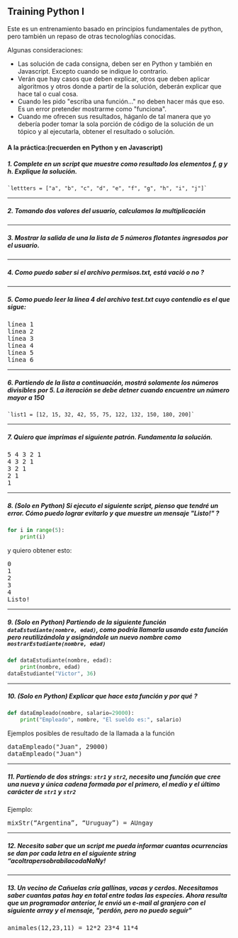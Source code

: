 ﻿## Training Python I

Este es un entrenamiento basado en principios fundamentales de python, pero también un repaso de otras tecnologñías conocidas. 

Algunas consideraciones: 
 
- Las solución de cada consigna, deben ser en Python y también en Javascript. Excepto cuando se indique lo contrario. 
- Verán que hay casos que deben explicar, otros que deben aplicar algoritmos y otros donde a partir de la solución, deberán explicar que hace tal o cual cosa. 
- Cuando les pido "escriba una función..." no deben hacer más que eso. Es un error pretender mostrarme como "funciona".
- Cuando me ofrecen sus resultados, háganlo de tal manera que yo debería poder tomar la sola porción de código de la solución de un tópico y al ejecutarla, obtener el resultado o solución. 

#### A la práctica:(recuerden en Python y en Javascript)

##### 1. Complete en un script que muestre como resultado los elementos f, g y h. Explique la solución.

    `lettters = ["a", "b", "c", "d", "e", "f", "g", "h", "i", "j"]`
----

##### 2. Tomando dos valores del usuario, calculamos la multiplicación
---

##### 3. Mostrar la salida de una la lista de 5 números flotantes ingresados por el usuario.
---

##### 4. Como puedo saber si el archivo permisos.txt, está vació o no ?
---

##### 5. Como puedo leer la línea 4 del archivo test.txt cuyo contendio es el que sigue:

<pre>
línea 1
línea 2
línea 3
línea 4
línea 5
línea 6
</pre>
---

##### 6. Partiendo de la lista a continuación, mostrá solamente los números divisibles por 5. La iteración se debe detner cuando encuentre un número mayor a 150

    `list1 = [12, 15, 32, 42, 55, 75, 122, 132, 150, 180, 200]`
----

##### 7. Quiero que imprimas el siguiente patrón. Fundamenta la solución.
<pre>
5 4 3 2 1 
4 3 2 1 
3 2 1 
2 1 
1
</pre>
---

##### 8. (Solo en Python) Si ejecuto el siguiente script, pienso que tendré un error. Cómo puedo lograr evitarlo y que muestre un mensaje "Listo!" ?

```python
for i in range(5):
    print(i)
```
y quiero obtener esto: 
<pre>
0
1
2
3
4
Listo!
</pre>
---

##### 9. (Solo en Python) Partiendo de la siguiente función `dataEstudiante(nombre, edad)`, como podría llamarla usando esta función pero reutilizándola y asignándole un nuevo nombre como `mostrarEstudiante(nombre, edad)`
```python
def dataEstudiante(nombre, edad):
    print(nombre, edad)
dataEstudiante("Victor", 36)
```
----

##### 10. (Solo en Python) Explicar que hace esta función y por qué ?
```python
def dataEmpleado(nombre, salario=29000):
    print("Empleado", nombre, "El sueldo es:", salario)
```
Ejemplos posibles de resultado de la llamada a la función

<pre>
dataEmpleado("Juan", 29000)
dataEmpleado("Juan")
</pre>

---
##### 11. Partiendo de dos strings: `str1` y `str2`, necesito una función que cree una nueva y única cadena formada por el primero, el medio y el último carácter de `str1` y `str2`

Ejemplo: 
<pre>
mixStr(“Argentina”, “Uruguay”) = AUngay
</pre>
----

##### 12. Necesito saber que un script me pueda informar cuantas ocurrencias se dan por cada letra en el siguiente string “acoltrapersobrabilacodaNaNy!
----

##### 13. Un vecino de Cañuelas cría gallínas, vacas y cerdos. Necesitamos saber cuantas patas hay en total entre todas las especies. Ahora resulta que un programador anterior, le envió un e-mail al granjero con el siguiente array y el mensaje, "perdón, pero no puedo seguir"

<pre>
animales(12,23,11) = 12*2 23*4 11*4
</pre>























